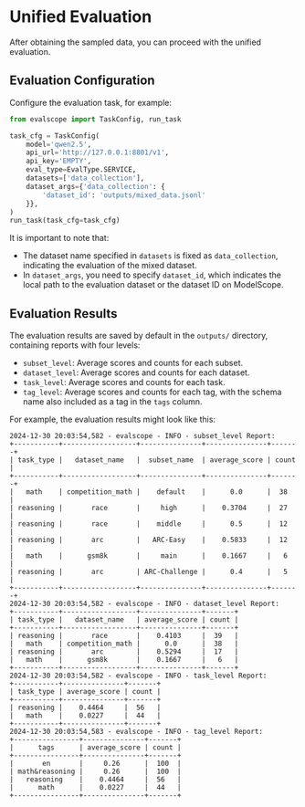 # Unified Evaluation

After obtaining the sampled data, you can proceed with the unified evaluation.

## Evaluation Configuration

Configure the evaluation task, for example:

```python
from evalscope import TaskConfig, run_task

task_cfg = TaskConfig(
    model='qwen2.5',
    api_url='http://127.0.0.1:8801/v1',
    api_key='EMPTY',
    eval_type=EvalType.SERVICE,
    datasets=['data_collection'],
    dataset_args={'data_collection': {
        'dataset_id': 'outputs/mixed_data.jsonl'
    }},
)
run_task(task_cfg=task_cfg)
```

It is important to note that:
- The dataset name specified in `datasets` is fixed as `data_collection`, indicating the evaluation of the mixed dataset.
- In `dataset_args`, you need to specify `dataset_id`, which indicates the local path to the evaluation dataset or the dataset ID on ModelScope.

## Evaluation Results

The evaluation results are saved by default in the `outputs/` directory, containing reports with four levels:

- `subset_level`: Average scores and counts for each subset.
- `dataset_level`: Average scores and counts for each dataset.
- `task_level`: Average scores and counts for each task.
- `tag_level`: Average scores and counts for each tag, with the schema name also included as a tag in the `tags` column.

For example, the evaluation results might look like this:

```text
2024-12-30 20:03:54,582 - evalscope - INFO - subset_level Report:
+-----------+------------------+---------------+---------------+-------+
| task_type |   dataset_name   |  subset_name  | average_score | count |
+-----------+------------------+---------------+---------------+-------+
|   math    | competition_math |    default    |      0.0      |  38   |
| reasoning |       race       |     high      |    0.3704     |  27   |
| reasoning |       race       |    middle     |      0.5      |  12   |
| reasoning |       arc        |   ARC-Easy    |    0.5833     |  12   |
|   math    |      gsm8k       |     main      |    0.1667     |   6   |
| reasoning |       arc        | ARC-Challenge |      0.4      |   5   |
+-----------+------------------+---------------+---------------+-------+
2024-12-30 20:03:54,582 - evalscope - INFO - dataset_level Report:
+-----------+------------------+---------------+-------+
| task_type |   dataset_name   | average_score | count |
+-----------+------------------+---------------+-------+
| reasoning |       race       |    0.4103     |  39   |
|   math    | competition_math |      0.0      |  38   |
| reasoning |       arc        |    0.5294     |  17   |
|   math    |      gsm8k       |    0.1667     |   6   |
+-----------+------------------+---------------+-------+
2024-12-30 20:03:54,582 - evalscope - INFO - task_level Report:
+-----------+---------------+-------+
| task_type | average_score | count |
+-----------+---------------+-------+
| reasoning |    0.4464     |  56   |
|   math    |    0.0227     |  44   |
+-----------+---------------+-------+
2024-12-30 20:03:54,583 - evalscope - INFO - tag_level Report:
+----------------+---------------+-------+
|      tags      | average_score | count |
+----------------+---------------+-------+
|       en       |     0.26      |  100  |
| math&reasoning |     0.26      |  100  |
|   reasoning    |    0.4464     |  56   |
|      math      |    0.0227     |  44   |
+----------------+---------------+-------+
```
